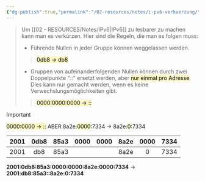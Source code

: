 ```yaml
---
{"dg-publish":true,"permalink":"/02-resources/notes/i-pv6-verkuerzung/","tags":["netzwerk/ip/ipv6"],"noteIcon":"","updated":"2025-09-05T10:12:30.109+02:00"}
---
```


>Um [[02 - RESOURCES/Notes/IPv6\|IPv6]] zu lesbarer zu machen kann man es verkürzen.
Hier sind die Regeln, die man es folgen muss:
>- Führende Nullen in jeder Gruppe können weggelassen werden. 
 >> <mark style="background: #FFF3A3A6;">0db8 -> db8</mark>
>- Gruppen von aufeinanderfolgenden Nullen können durch zwei Doppelpunkte "::" ersetzt werden, aber <mark style="background: #FFF3A3A6;">nur einmal pro Adresse</mark>. Dies kann nur gemacht werden, wenn es keine Verwechslungsmöglichkeiten gibt. 
>> <mark style="background: #FFF3A3A6;">0000:0000:0000 -> ::</mark>

>[!important] 
><mark style="background: #FFF3A3A6;">0000:0000 -> ::</mark>
>ABER
> 8a2e:<mark style="background: #FFF3A3A6;">0000</mark>:7334 -> 8a2e:<mark style="background: #FFF3A3A6;">0</mark>:7334


| 2001 | 0db8 | 85a3 | 0000 | 0000 | 8a2e | 0000 | 7334 |
| :--: | :--: | :--: | :--: | :--: | :--: | :--: | :--: |
| 2001 | db8  | 85a3 |      |      | 8a2e |  0   | 7334 |

**2001:0db8:85a3:0000:0000:8a2e:0000:7334**  -> **2001:db8:85a3::8a2e:0:7334**
